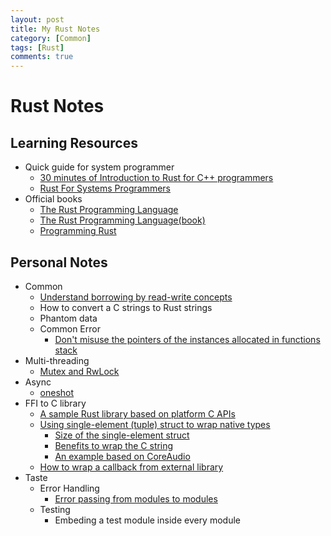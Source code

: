 ```yaml
---
layout: post
title: My Rust Notes
category: [Common]
tags: [Rust]
comments: true
---
```


# Rust Notes

## Learning Resources
- Quick guide for system programmer
  - [30 minutes of Introduction to Rust for C++ programmers](https://legacy.gitbook.com/book/vnduongthanhtung/migrate-from-c-to-rust/details)
  - [Rust For Systems Programmers](https://github.com/nrc/r4cppp)
- Official books
  - [The Rust Programming Language](https://doc.rust-lang.org/book/)
  - [The Rust Programming Language(book)](https://nostarch.com/Rust)
  - [Programming Rust](http://shop.oreilly.com/product/0636920040385.do)

## Personal Notes
- Common
  - [Understand borrowing by read-write concepts][borrowed-ptr]
  - How to convert a C strings to Rust strings
  - Phantom data
  - Common Error
    - [Don't misuse the pointers of the instances allocated in functions stack][func-stack]
- Multi-threading
  - [Mutex and RwLock][multithread]
- Async
  - [oneshot](https://play.rust-lang.org/?gist=e1a1b98654c3490e81d6ff9c262824a3&version=nightly&mode=debug&edition=2018)
- FFI to C library
  - [A sample Rust library based on platform C APIs][ffi-rust-lib-sample]
  - [Using single-element (tuple) struct to wrap native types][ffi-newtype]
    - [Size of the single-element struct][ffi-newtype-size]
    - [Benefits to wrap the C string][ffi-newtype-cstirng]
    - [An example based on CoreAudio][ffi-newtype-coreaudio]
  - [How to wrap a callback from external library][ffi-callback]
- Taste
  - Error Handling
    - [Error passing from modules to modules][error-passing]
  - Testing
    - Embeding a test module inside every module

[borrowed-ptr]: https://gist.github.com/ChunMinChang/ac1f00e3521755814714436a80d72003 "Learning notes for norrowed pointers"

[multithread]: https://github.com/ChunMinChang/play-multithread "Learning multithread in Rust "

[func-stack]: https://gist.github.com/ChunMinChang/099cd7d88938ad8840dc98e376a8da29 "Don't misuse the pointers of the instances allocated in functions stack"

[ffi-rust-lib-sample]: https://github.com/ChunMinChang/rust-audio-lib-sample/tree/master "rust-audio-lib-sample"
[ffi-newtype]: https://gist.github.com/ChunMinChang/1acf672babd4e8f79fcf83fa228d1461 "Using single-element (tuple) struct to wrap native types"
[ffi-newtype-size]: https://gist.github.com/ChunMinChang/b76a61273374a1530bc4d6f3be6a7761 "Size of the single-element struct"
[ffi-newtype-cstirng]: https://gist.github.com/ChunMinChang/25f3608c285f1abf2a5c289d5f758427 "Using single-element (tuple) struct to wrap C strings"
[ffi-newtype-coreaudio]: https://gist.github.com/ChunMinChang/07b806cb6a9ea1136cb3cbd8cda6c806 "Using single-element (tuple) struct to CoreAudio types"
[ffi-callback]: https://gist.github.com/ChunMinChang/8a22f8a1308b6e0a600e22c4629b2175 "A counterexample to register the callback functions to the external libraries"

[error-passing]: https://gist.github.com/ChunMinChang/92d0006fb9fe35abcabff6983d31f0da "Error passing from modules to modules"
